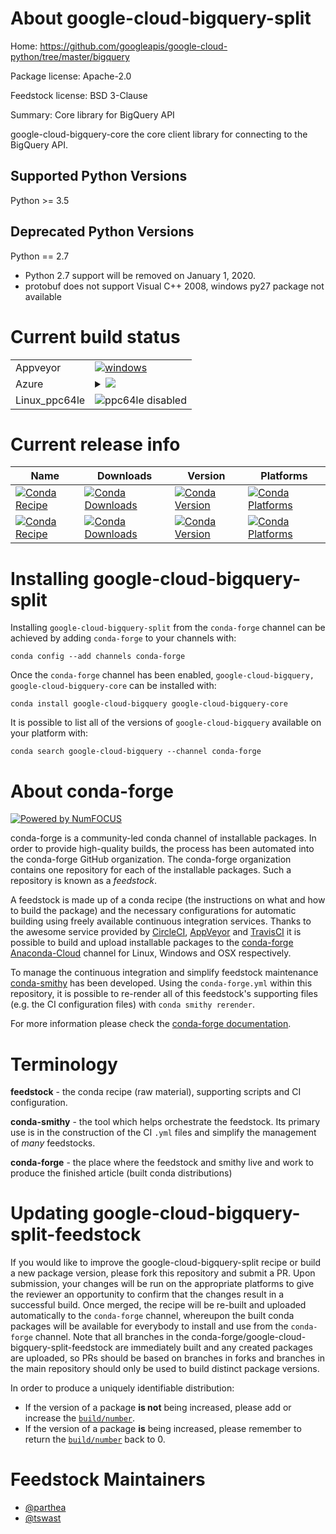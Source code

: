 About google-cloud-bigquery-split
=================================

Home: https://github.com/googleapis/google-cloud-python/tree/master/bigquery

Package license: Apache-2.0

Feedstock license: BSD 3-Clause

Summary: Core library for BigQuery API

google-cloud-bigquery-core the core client library for connecting to the BigQuery API.

Supported Python Versions
-------------------------
Python >= 3.5

Deprecated Python Versions
--------------------------
Python == 2.7

- Python 2.7 support will be removed on January 1, 2020.
- protobuf does not support Visual C++ 2008, windows py27 package not available


Current build status
====================


<table><tr>
    <td>Appveyor</td>
    <td>
      <a href="https://ci.appveyor.com/project/conda-forge/google-cloud-bigquery-feedstock/branch/master">
        <img alt="windows" src="https://img.shields.io/appveyor/ci/conda-forge/google-cloud-bigquery-feedstock/master.svg?label=Windows">
      </a>
    </td>
  </tr>
    
  <tr>
    <td>Azure</td>
    <td>
      <details>
        <summary>
          <a href="https://dev.azure.com/conda-forge/feedstock-builds/_build/latest?definitionId=5584&branchName=master">
            <img src="https://dev.azure.com/conda-forge/feedstock-builds/_apis/build/status/google-cloud-bigquery-feedstock?branchName=master">
          </a>
        </summary>
        <table>
          <thead><tr><th>Variant</th><th>Status</th></tr></thead>
          <tbody><tr>
              <td>linux_python2.7</td>
              <td>
                <a href="https://dev.azure.com/conda-forge/feedstock-builds/_build/latest?definitionId=5584&branchName=master">
                  <img src="https://dev.azure.com/conda-forge/feedstock-builds/_apis/build/status/google-cloud-bigquery-feedstock?branchName=master&jobName=linux&configuration=linux_python2.7" alt="variant">
                </a>
              </td>
            </tr><tr>
              <td>linux_python3.6</td>
              <td>
                <a href="https://dev.azure.com/conda-forge/feedstock-builds/_build/latest?definitionId=5584&branchName=master">
                  <img src="https://dev.azure.com/conda-forge/feedstock-builds/_apis/build/status/google-cloud-bigquery-feedstock?branchName=master&jobName=linux&configuration=linux_python3.6" alt="variant">
                </a>
              </td>
            </tr><tr>
              <td>linux_python3.7</td>
              <td>
                <a href="https://dev.azure.com/conda-forge/feedstock-builds/_build/latest?definitionId=5584&branchName=master">
                  <img src="https://dev.azure.com/conda-forge/feedstock-builds/_apis/build/status/google-cloud-bigquery-feedstock?branchName=master&jobName=linux&configuration=linux_python3.7" alt="variant">
                </a>
              </td>
            </tr><tr>
              <td>linux_python3.8</td>
              <td>
                <a href="https://dev.azure.com/conda-forge/feedstock-builds/_build/latest?definitionId=5584&branchName=master">
                  <img src="https://dev.azure.com/conda-forge/feedstock-builds/_apis/build/status/google-cloud-bigquery-feedstock?branchName=master&jobName=linux&configuration=linux_python3.8" alt="variant">
                </a>
              </td>
            </tr><tr>
              <td>osx_python2.7</td>
              <td>
                <a href="https://dev.azure.com/conda-forge/feedstock-builds/_build/latest?definitionId=5584&branchName=master">
                  <img src="https://dev.azure.com/conda-forge/feedstock-builds/_apis/build/status/google-cloud-bigquery-feedstock?branchName=master&jobName=osx&configuration=osx_python2.7" alt="variant">
                </a>
              </td>
            </tr><tr>
              <td>osx_python3.6</td>
              <td>
                <a href="https://dev.azure.com/conda-forge/feedstock-builds/_build/latest?definitionId=5584&branchName=master">
                  <img src="https://dev.azure.com/conda-forge/feedstock-builds/_apis/build/status/google-cloud-bigquery-feedstock?branchName=master&jobName=osx&configuration=osx_python3.6" alt="variant">
                </a>
              </td>
            </tr><tr>
              <td>osx_python3.7</td>
              <td>
                <a href="https://dev.azure.com/conda-forge/feedstock-builds/_build/latest?definitionId=5584&branchName=master">
                  <img src="https://dev.azure.com/conda-forge/feedstock-builds/_apis/build/status/google-cloud-bigquery-feedstock?branchName=master&jobName=osx&configuration=osx_python3.7" alt="variant">
                </a>
              </td>
            </tr><tr>
              <td>osx_python3.8</td>
              <td>
                <a href="https://dev.azure.com/conda-forge/feedstock-builds/_build/latest?definitionId=5584&branchName=master">
                  <img src="https://dev.azure.com/conda-forge/feedstock-builds/_apis/build/status/google-cloud-bigquery-feedstock?branchName=master&jobName=osx&configuration=osx_python3.8" alt="variant">
                </a>
              </td>
            </tr><tr>
              <td>win_python3.6vc14</td>
              <td>
                <a href="https://dev.azure.com/conda-forge/feedstock-builds/_build/latest?definitionId=5584&branchName=master">
                  <img src="https://dev.azure.com/conda-forge/feedstock-builds/_apis/build/status/google-cloud-bigquery-feedstock?branchName=master&jobName=win&configuration=win_python3.6vc14" alt="variant">
                </a>
              </td>
            </tr><tr>
              <td>win_python3.7vc14</td>
              <td>
                <a href="https://dev.azure.com/conda-forge/feedstock-builds/_build/latest?definitionId=5584&branchName=master">
                  <img src="https://dev.azure.com/conda-forge/feedstock-builds/_apis/build/status/google-cloud-bigquery-feedstock?branchName=master&jobName=win&configuration=win_python3.7vc14" alt="variant">
                </a>
              </td>
            </tr><tr>
              <td>win_python3.8vc14</td>
              <td>
                <a href="https://dev.azure.com/conda-forge/feedstock-builds/_build/latest?definitionId=5584&branchName=master">
                  <img src="https://dev.azure.com/conda-forge/feedstock-builds/_apis/build/status/google-cloud-bigquery-feedstock?branchName=master&jobName=win&configuration=win_python3.8vc14" alt="variant">
                </a>
              </td>
            </tr>
          </tbody>
        </table>
      </details>
    </td>
  </tr>
  <tr>
    <td>Linux_ppc64le</td>
    <td>
      <img src="https://img.shields.io/badge/ppc64le-disabled-lightgrey.svg" alt="ppc64le disabled">
    </td>
  </tr>
</table>

Current release info
====================

| Name | Downloads | Version | Platforms |
| --- | --- | --- | --- |
| [![Conda Recipe](https://img.shields.io/badge/recipe-google--cloud--bigquery-green.svg)](https://anaconda.org/conda-forge/google-cloud-bigquery) | [![Conda Downloads](https://img.shields.io/conda/dn/conda-forge/google-cloud-bigquery.svg)](https://anaconda.org/conda-forge/google-cloud-bigquery) | [![Conda Version](https://img.shields.io/conda/vn/conda-forge/google-cloud-bigquery.svg)](https://anaconda.org/conda-forge/google-cloud-bigquery) | [![Conda Platforms](https://img.shields.io/conda/pn/conda-forge/google-cloud-bigquery.svg)](https://anaconda.org/conda-forge/google-cloud-bigquery) |
| [![Conda Recipe](https://img.shields.io/badge/recipe-google--cloud--bigquery--core-green.svg)](https://anaconda.org/conda-forge/google-cloud-bigquery-core) | [![Conda Downloads](https://img.shields.io/conda/dn/conda-forge/google-cloud-bigquery-core.svg)](https://anaconda.org/conda-forge/google-cloud-bigquery-core) | [![Conda Version](https://img.shields.io/conda/vn/conda-forge/google-cloud-bigquery-core.svg)](https://anaconda.org/conda-forge/google-cloud-bigquery-core) | [![Conda Platforms](https://img.shields.io/conda/pn/conda-forge/google-cloud-bigquery-core.svg)](https://anaconda.org/conda-forge/google-cloud-bigquery-core) |

Installing google-cloud-bigquery-split
======================================

Installing `google-cloud-bigquery-split` from the `conda-forge` channel can be achieved by adding `conda-forge` to your channels with:

```
conda config --add channels conda-forge
```

Once the `conda-forge` channel has been enabled, `google-cloud-bigquery, google-cloud-bigquery-core` can be installed with:

```
conda install google-cloud-bigquery google-cloud-bigquery-core
```

It is possible to list all of the versions of `google-cloud-bigquery` available on your platform with:

```
conda search google-cloud-bigquery --channel conda-forge
```


About conda-forge
=================

[![Powered by NumFOCUS](https://img.shields.io/badge/powered%20by-NumFOCUS-orange.svg?style=flat&colorA=E1523D&colorB=007D8A)](http://numfocus.org)

conda-forge is a community-led conda channel of installable packages.
In order to provide high-quality builds, the process has been automated into the
conda-forge GitHub organization. The conda-forge organization contains one repository
for each of the installable packages. Such a repository is known as a *feedstock*.

A feedstock is made up of a conda recipe (the instructions on what and how to build
the package) and the necessary configurations for automatic building using freely
available continuous integration services. Thanks to the awesome service provided by
[CircleCI](https://circleci.com/), [AppVeyor](https://www.appveyor.com/)
and [TravisCI](https://travis-ci.com/) it is possible to build and upload installable
packages to the [conda-forge](https://anaconda.org/conda-forge)
[Anaconda-Cloud](https://anaconda.org/) channel for Linux, Windows and OSX respectively.

To manage the continuous integration and simplify feedstock maintenance
[conda-smithy](https://github.com/conda-forge/conda-smithy) has been developed.
Using the ``conda-forge.yml`` within this repository, it is possible to re-render all of
this feedstock's supporting files (e.g. the CI configuration files) with ``conda smithy rerender``.

For more information please check the [conda-forge documentation](https://conda-forge.org/docs/).

Terminology
===========

**feedstock** - the conda recipe (raw material), supporting scripts and CI configuration.

**conda-smithy** - the tool which helps orchestrate the feedstock.
                   Its primary use is in the construction of the CI ``.yml`` files
                   and simplify the management of *many* feedstocks.

**conda-forge** - the place where the feedstock and smithy live and work to
                  produce the finished article (built conda distributions)


Updating google-cloud-bigquery-split-feedstock
==============================================

If you would like to improve the google-cloud-bigquery-split recipe or build a new
package version, please fork this repository and submit a PR. Upon submission,
your changes will be run on the appropriate platforms to give the reviewer an
opportunity to confirm that the changes result in a successful build. Once
merged, the recipe will be re-built and uploaded automatically to the
`conda-forge` channel, whereupon the built conda packages will be available for
everybody to install and use from the `conda-forge` channel.
Note that all branches in the conda-forge/google-cloud-bigquery-split-feedstock are
immediately built and any created packages are uploaded, so PRs should be based
on branches in forks and branches in the main repository should only be used to
build distinct package versions.

In order to produce a uniquely identifiable distribution:
 * If the version of a package **is not** being increased, please add or increase
   the [``build/number``](https://conda.io/docs/user-guide/tasks/build-packages/define-metadata.html#build-number-and-string).
 * If the version of a package **is** being increased, please remember to return
   the [``build/number``](https://conda.io/docs/user-guide/tasks/build-packages/define-metadata.html#build-number-and-string)
   back to 0.

Feedstock Maintainers
=====================

* [@parthea](https://github.com/parthea/)
* [@tswast](https://github.com/tswast/)

